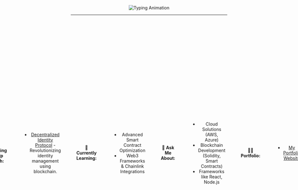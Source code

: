 <div align="center">
  <img src="https://readme-typing-svg.herokuapp.com?font=Fira+Code&size=25&duration=4000&color=1A73E8&center=true&vCenter=true&width=700&lines=Hi%2C+I'm+Bidyadhar+Sahu+%F0%9F%91%8B;Cloud+Developer+%26+Blockchain+Enthusiast!;Welcome+to+My+GitHub+Profile+%F0%9F%8C%9F" alt="Typing Animation" />
</div>

---

<div align="center" style="display: flex; justify-content: center; align-items: center; gap: 50px;">
  <img src="https://media.giphy.com/media/qgQUggAC3Pfv687qPC/giphy.gif" alt="Web Development Animation" width="300" />

  <div align="center">
    <h3>🚀 My Tech Stack</h3>
    <div>
      <img src="https://cdn.jsdelivr.net/gh/devicons/devicon/icons/react/react-original.svg" alt="React" width="60" style="margin: 10px;" />
      <img src="https://cdn.jsdelivr.net/gh/devicons/devicon/icons/javascript/javascript-original.svg" alt="JavaScript" width="60" style="margin: 10px;" />
      <img src="https://cdn.jsdelivr.net/gh/devicons/devicon/icons/python/python-original.svg" alt="Python" width="60" style="margin: 10px;" />
      <img src="https://cdn.jsdelivr.net/gh/devicons/devicon/icons/solidity/solidity-original.svg" alt="Solidity" width="60" style="margin: 10px;" />
      <img src="https://cdn.jsdelivr.net/gh/devicons/devicon/icons/nodejs/nodejs-original.svg" alt="Node.js" width="60" style="margin: 10px;" />
      <img src="https://cdn.jsdelivr.net/gh/devicons/devicon/icons/aws/aws-original.svg" alt="AWS" width="60" style="margin: 10px;" />
      <img src="https://cdn.jsdelivr.net/gh/devicons/devicon/icons/azure/azure-original.svg" alt="Azure" width="60" style="margin: 10px;" />
      <img src="https://cdn.jsdelivr.net/gh/devicons/devicon/icons/html5/html5-original.svg" alt="HTML" width="60" style="margin: 10px;" />
      <img src="https://cdn.jsdelivr.net/gh/devicons/devicon/icons/css3/css3-original.svg" alt="CSS" width="60" style="margin: 10px;" />

    </div>
  </div>
</div>

---

## 💡 About Me

👋 Hello! I'm **Bidyadhar Sahu**, a passionate **Cloud Developer** and **Blockchain Enthusiast** dedicated to building innovative, scalable, and secure solutions.  

### 💻 **Current Work**
🔭 **Working On:**  
- [SecureVault DApp](https://securevault.example.com) - Decentralized application for secure data management.  

👯 **Collaborating On:**  
- [AI-Driven Blockchain Analyzer](https://blockchainanalyzer.example.com) - Combining AI and blockchain for actionable insights.  

🤝 **Seeking Help With:**  
- [Decentralized Identity Protocol](https://decentralizedid.example.com) - Revolutionizing identity management using blockchain.  

🌱 **Currently Learning:**  
- Advanced Smart Contract Optimization  
- Web3 Frameworks & Chainlink Integrations  

💬 **Ask Me About:**  
- Cloud Solutions (AWS, Azure)  
- Blockchain Development (Solidity, Smart Contracts)  
- Frameworks like React, Node.js  


👨‍💻 **Portfolio:**  
- [My Portfolio Website](https://bidyadharsahu.in)  

---

## 🌟 Featured Projects

<div align="center" style="display: flex; flex-wrap: wrap; gap: 20px;">
  <a href="https://agrovision-sih.vercel.app/">
    <button style="background-color: black; color: white; border: none; border-radius: 30px; padding: 15px 25px; font-size: 16px; font-weight: bold; cursor: pointer; transition: transform 0.3s;">
      AgroVision 🌾
    </button>
  </a>
  <a href="https://picaura.vercel.app/">
    <button style="background-color: black; color: white; border: none; border-radius: 30px; padding: 15px 25px; font-size: 16px; font-weight: bold; cursor: pointer; transition: transform 0.3s;">
      PicAura 🎨
    </button>
  </a>
  <a href="https://passnest-manager.vercel.app/">
    <button style="background-color: black; color: white; border: none; border-radius: 30px; padding: 15px 25px; font-size: 16px; font-weight: bold; cursor: pointer; transition: transform 0.3s;">
      PassNest 🔐
    </button>
  </a>
</div>

---

## 🌐 Connect With Me

<div align="center">
  <a href="https://www.linkedin.com/in/bidyadhar-sahu">
    <img src="https://img.shields.io/badge/-LinkedIn-blue?style=for-the-badge&logo=linkedin" alt="LinkedIn" />
  </a>
  <a href="mailto:bidyadhar.sahu@gmail.com">
    <img src="https://img.shields.io/badge/-Email-red?style=for-the-badge&logo=gmail" alt="Email" />
  </a>
  <a href="https://medium.com/@bidyadhar.sahu.cse.2022">
    <img src="https://img.shields.io/badge/-Medium-black?style=for-the-badge&logo=medium" alt="Medium" />
  </a>
</div>

---

<div align="center">
  <img src="https://github-readme-stats.vercel.app/api?username=bidyadharsahu&show_icons=true&theme=radical" alt="GitHub Stats" width="400" />
  <img src="https://github-readme-streak-stats.herokuapp.com/?user=bidyadharsahu&theme=radical" alt="Streak Stats" width="400" />
</div>

---

<div align="center">
  <img src="https://quotes-github-readme.vercel.app/api?type=horizontal&theme=radical" alt="Random Dev Quote" />
</div>

---

<div align="center">
  <img src="https://komarev.com/ghpvc/?username=bidyadharsahu&label=Profile+Views&color=brightgreen&style=flat-square" alt="Profile Views" />
</div>
